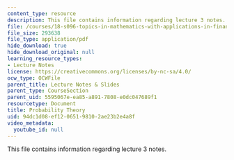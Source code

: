 ```yaml
---
content_type: resource
description: This file contains information regarding lecture 3 notes.
file: /courses/18-s096-topics-in-mathematics-with-applications-in-finance-fall-2013/94dc1d08ef12065198102ae23b2e4a8f_MIT18_S096F13_lecnote3.pdf
file_size: 293638
file_type: application/pdf
hide_download: true
hide_download_original: null
learning_resource_types:
- Lecture Notes
license: https://creativecommons.org/licenses/by-nc-sa/4.0/
ocw_type: OCWFile
parent_title: Lecture Notes & Slides
parent_type: CourseSection
parent_uid: 5595067e-ea85-a891-7808-e0dc047689f1
resourcetype: Document
title: Probability Theory
uid: 94dc1d08-ef12-0651-9810-2ae23b2e4a8f
video_metadata:
  youtube_id: null
---
```

This file contains information regarding lecture 3 notes.